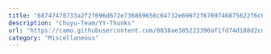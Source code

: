 ```yaml
---
title: "68747470733a2f2f696d672e736869656c64732e696f2f6769746875622f6c6963656e73652f43687579752d5465616d2f59592d5468756e6b73"
description: "Chuyu-Team/YY-Thunks"
url: "https://camo.githubusercontent.com/8838ae385223390af1fd74d188d2cd3e53516f89185e135facbb32a4ece7f2aa/68747470733a2f2f696d672e736869656c64732e696f2f6769746875622f6c6963656e73652f43687579752d5465616d2f59592d5468756e6b73"
category: "Miscellaneous"
---
```

